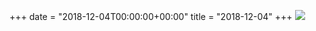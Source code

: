 +++
date = "2018-12-04T00:00:00+00:00"
title = "2018-12-04"
+++
<img class="img-fluid" src="/2018-12-04.jpg" />
